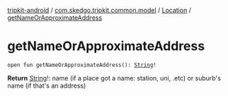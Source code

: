 [tripkit-android](../../index.md) / [com.skedgo.tripkit.common.model](../index.md) / [Location](index.md) / [getNameOrApproximateAddress](./get-name-or-approximate-address.md)

# getNameOrApproximateAddress

`open fun getNameOrApproximateAddress(): `[`String`](https://kotlinlang.org/api/latest/jvm/stdlib/kotlin/-string/index.html)`!`

**Return**
[String](https://kotlinlang.org/api/latest/jvm/stdlib/kotlin/-string/index.html)!: name (if a place got a name: station, uni, .etc) or suburb's name (if that's an address)


